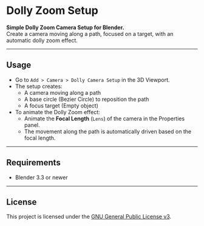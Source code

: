 # Dolly Zoom Setup

**Simple Dolly Zoom Camera Setup for Blender.**  
Create a camera moving along a path, focused on a target, with an automatic dolly zoom effect.

---

## Usage

- Go to `Add > Camera > Dolly Camera Setup` in the 3D Viewport.
- The setup creates:
  - A camera moving along a path
  - A base circle (Bezier Circle) to reposition the path
  - A focus target (Empty object)
- To animate the Dolly Zoom effect:
  - Animate the **Focal Length** (`Lens`) of the camera in the Properties panel.
  - The movement along the path is automatically driven based on the focal length.

---

## Requirements

- Blender 3.3 or newer

---

## License

This project is licensed under the [GNU General Public License v3](LICENSE).

